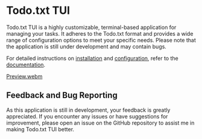 # Todo.txt TUI

Todo.txt TUI is a highly customizable, terminal-based application for managing your tasks. It adheres to the Todo.txt format and provides a wide range of configuration options to meet your specific needs. Please note that the application is still under development and may contain bugs.

For detailed instructions on [installation](https://fanteria.github.io/todotxt-tui/installation.html) and [configuration](https://fanteria.github.io/todotxt-tui/configuration/index.html), refer to the [documentation](https://fanteria.github.io/todotxt-tui/about.html).

[Preview.webm](https://github.com/Fanteria/todo-tui/assets/28980012/11ab70e3-482c-4994-ac88-198953b08e39)

## Feedback and Bug Reporting

As this application is still in development, your feedback is greatly appreciated. If you encounter any issues or have suggestions for improvement, please open an issue on the GitHub repository to assist me in making Todo.txt TUI better.
